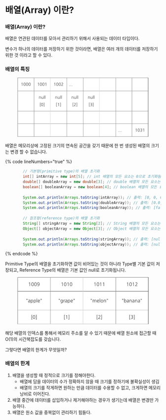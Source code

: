 # 배열(Array) 이란?

### 배열(Array) 이란?

배열은 연관된 데이터를 모아서 관리하기 위해서 사용되는 데이터 타입이다.

변수가 하나의 데이터를 저장하기 위한 것이라면, 배열은 여러 개의 데이터를 저장하기 위한 것 이라고 할 수 있다.



### 배열의 특징

<div align="left">

<figure><img src="../.gitbook/assets/image (1).png" alt="" width="563"><figcaption></figcaption></figure>

</div>

배열은 메모리상에 고정된 크기의 연속된 공간을 갖기 때문에 한 번 생성된 배열의 크기는 변경 할 수 없습니다.

{% code lineNumbers="true" %}
```java
        // 기본형(primitive type)의 배열 초기화
        int[] intArray = new int[5]; // int 배열의 모든 요소는 0으로 초기화됨
        double[] doubleArray = new double[3]; // double 배열의 모든 요소는 0.0으로 초기화됨
        boolean[] booleanArray = new boolean[4]; // boolean 배열의 모든 요소는 false로 초기화됨
        
        System.out.println(Arrays.toString(intArray)); // 출력: [0, 0, 0, 0, 0]
        System.out.println(Arrays.toString(doubleArray)); // 출력: [0.0, 0.0, 0.0]
        System.out.println(Arrays.toString(booleanArray)); // 출력: [false, false, false, false]
        
        // 참조형(reference type)의 배열 초기화
        String[] stringArray = new String[2]; // String 배열의 모든 요소는 null로 초기화됨
        Object[] objectArray = new Object[3]; // Object 배열의 모든 요소는 null로 초기화됨
        
        System.out.println(Arrays.toString(stringArray)); // 출력: [null, null]
        System.out.println(Arrays.toString(objectArray)); // 출력: [null, null, null]
```
{% endcode %}

Primitive Type의 배열을 초기화하면 값이 비어있는 것이 아니라 Type별 기본 값이 저장되고, Reference Type의 배열은 기본 값인 null로 초기화됩니다.

<div align="left">

<figure><img src="../.gitbook/assets/image.png" alt="" width="563"><figcaption></figcaption></figure>

</div>

해당 배열의 인덱스를 통해서 메모리 주소를 알 수 있기 때문에 배열 원소에 접근할 때 O(1)의 시간복잡도를 갖습니다.



그렇다면 배열의 한계가 무엇일까?

### 배열의 한계

1. 배열을 생성할 때 정적으로 크기를 정해야한다.
   * 배열에 담을 데이터의 수가 정확하지 않을 때 크기를 정하기에 불확실성이 생김
   * 배열의 크기를 작게하면 원하는 만큼 데이터를 수용할 수 없고, 크게하면 메모리 낭비로 이어진다.
2. 배열 중간에 데이터를 삽입하거나 제거해야하는 경우가 생기는데 배열은 변경만 가능하다.
3. 배열은 원소 값을 중복없이 관리하기 힘들다.
